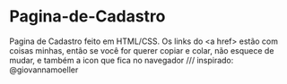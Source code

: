 # Pagina-de-Cadastro
Pagina de Cadastro feito em HTML/CSS. Os links do &lt;a href> estão com coisas minhas, então se você for querer copiar e colar, não esquece de mudar, e também a icon que fica no navegador /// inspirado: @giovannamoeller 
